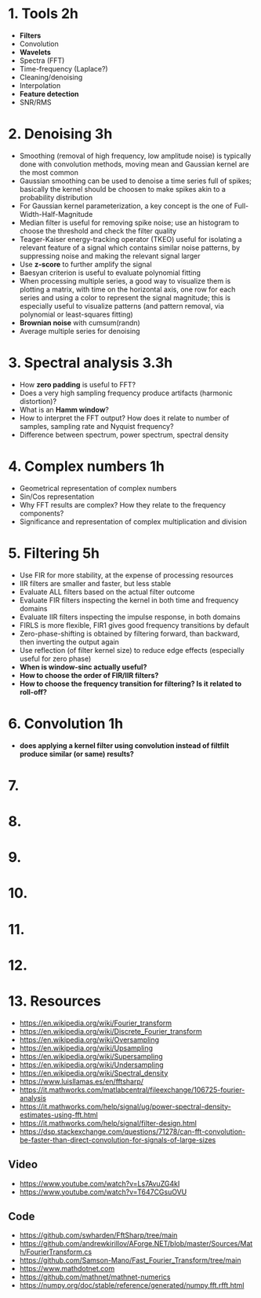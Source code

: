 # 1. Tools 2h

* **Filters**
* Convolution
* **Wavelets**
* Spectra (FFT)
* Time-frequency (Laplace?)
* Cleaning/denoising
* Interpolation
* **Feature detection**
* SNR/RMS

# 2. Denoising 3h

* Smoothing (removal of high frequency, low amplitude noise) is typically done with convolution methods, moving mean and Gaussian kernel are the most common
* Gaussian smoothing can be used to denoise a time series full of spikes; basically the kernel should be choosen to make spikes akin to a probability distribution
* For Gaussian kernel parameterization, a key concept is the one of Full-Width-Half-Magnitude
* Median filter is useful for removing spike noise; use an histogram to choose the threshold and check the filter quality
* Teager-Kaiser energy-tracking operator (TKEO) useful for isolating a relevant feature of a signal which contains similar noise patterns, by suppressing noise and making the relevant signal larger
* Use **z-score** to further amplify the signal
* Baesyan criterion is useful to evaluate polynomial fitting
* When processing multiple series, a good way to visualize them is plotting a matrix, with time on the horizontal axis, one row for each series and using a color to represent the signal magnitude; this is especially useful to visualize patterns (and pattern removal, via polynomial or least-squares fitting)
* **Brownian noise** with cumsum(randn)
* Average multiple series for denoising

# 3. Spectral analysis 3.3h

* How **zero padding** is useful to FFT?
* Does a very high sampling frequency produce artifacts (harmonic distortion)?
* What is an **Hamm window**?
* How to interpret the FFT output? How does it relate to number of samples, sampling rate and Nyquist frequency?
* Difference between spectrum, power spectrum, spectral density

# 4. Complex numbers 1h
* Geometrical representation of complex numbers
* Sin/Cos representation
* Why FFT results are complex? How they relate to the frequency components?
* Significance and representation of complex multiplication and division

# 5. Filtering 5h
* Use FIR for more stability, at the expense of processing resources
* IIR filters are smaller and faster, but less stable
* Evaluate ALL filters based on the actual filter outcome
* Evaluate FIR filters inspecting the kernel in both time and frequency domains
* Evaluate IIR filters inspecting the impulse response, in both domains
* FIRLS is more flexible, FIR1 gives good frequency transitions by default
* Zero-phase-shifting is obtained by filtering forward, than backward, then inverting the output again
* Use reflection (of filter kernel size) to reduce edge effects (especially useful for zero phase)
* **When is window-sinc actually useful?**
* **How to choose the order of FIR/IIR filters?**
* **How to choose the frequency transition for filtering? Is it related to roll-off?**

# 6. Convolution 1h
* **does applying a kernel filter using convolution instead of filtfilt produce similar (or same) results?**


# 7.

# 8.

# 9.

# 10.

# 11.

# 12.

# 13. Resources

* https://en.wikipedia.org/wiki/Fourier_transform
* https://en.wikipedia.org/wiki/Discrete_Fourier_transform
* https://en.wikipedia.org/wiki/Oversampling
* https://en.wikipedia.org/wiki/Upsampling
* https://en.wikipedia.org/wiki/Supersampling
* https://en.wikipedia.org/wiki/Undersampling
* https://en.wikipedia.org/wiki/Spectral_density
* https://www.luisllamas.es/en/fftsharp/
* https://it.mathworks.com/matlabcentral/fileexchange/106725-fourier-analysis
* https://it.mathworks.com/help/signal/ug/power-spectral-density-estimates-using-fft.html
* https://it.mathworks.com/help/signal/filter-design.html
* https://dsp.stackexchange.com/questions/71278/can-fft-convolution-be-faster-than-direct-convolution-for-signals-of-large-sizes

## Video
* https://www.youtube.com/watch?v=Ls7AvuZG4kI
* https://www.youtube.com/watch?v=T647CGsuOVU

## Code 
* https://github.com/swharden/FftSharp/tree/main
* https://github.com/andrewkirillov/AForge.NET/blob/master/Sources/Math/FourierTransform.cs
* https://github.com/Samson-Mano/Fast_Fourier_Transform/tree/main
* https://www.mathdotnet.com
* https://github.com/mathnet/mathnet-numerics
* https://numpy.org/doc/stable/reference/generated/numpy.fft.rfft.html